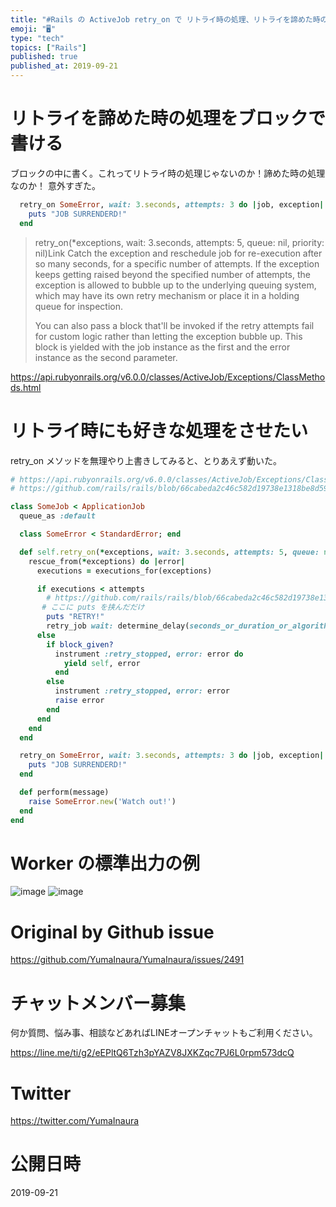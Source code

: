 ```yaml
---
title: "#Rails の ActiveJob retry_on で リトライ時の処理、リトライを諦めた時の処理をそれぞれに書く ( when sur"
emoji: "🖥"
type: "tech"
topics: ["Rails"]
published: true
published_at: 2019-09-21
---
```


# リトライを諦めた時の処理をブロックで書ける

ブロックの中に書く。これってリトライ時の処理じゃないのか！諦めた時の処理なのか！ 意外すぎた。


```rb
  retry_on SomeError, wait: 3.seconds, attempts: 3 do |job, exception|
    puts "JOB SURRENDERD!"
  end
```

>retry_on(*exceptions, wait: 3.seconds, attempts: 5, queue: nil, priority: nil)Link
Catch the exception and reschedule job for re-execution after so many seconds, for a specific number of attempts. If the exception keeps getting raised beyond the specified number of attempts, the exception is allowed to bubble up to the underlying queuing system, which may have its own retry mechanism or place it in a holding queue for inspection.
>
>You can also pass a block that'll be invoked if the retry attempts fail for custom logic rather than letting the exception bubble up. This block is yielded with the job instance as the first and the error instance as the second parameter.

https://api.rubyonrails.org/v6.0.0/classes/ActiveJob/Exceptions/ClassMethods.html

# リトライ時にも好きな処理をさせたい

retry_on メソッドを無理やり上書きしてみると、とりあえず動いた。

```rb
# https://api.rubyonrails.org/v6.0.0/classes/ActiveJob/Exceptions/ClassMethods.html
# https://github.com/rails/rails/blob/66cabeda2c46c582d19738e1318be8d59584cc5b/activejob/lib/active_job/exceptions.rb#L50

class SomeJob < ApplicationJob
  queue_as :default

  class SomeError < StandardError; end

  def self.retry_on(*exceptions, wait: 3.seconds, attempts: 5, queue: nil, priority: nil)
    rescue_from(*exceptions) do |error|
      executions = executions_for(exceptions)

      if executions < attempts
        # https://github.com/rails/rails/blob/66cabeda2c46c582d19738e1318be8d59584cc5b/activejob/lib/active_job/exceptions.rb#L50
       # ここに puts を挟んだだけ
        puts "RETRY!"
        retry_job wait: determine_delay(seconds_or_duration_or_algorithm: wait, executions: executions), queue: queue, priority: priority, error: error
      else
        if block_given?
          instrument :retry_stopped, error: error do
            yield self, error
          end
        else
          instrument :retry_stopped, error: error
          raise error
        end
      end
    end
  end

  retry_on SomeError, wait: 3.seconds, attempts: 3 do |job, exception|
    puts "JOB SURRENDERD!"
  end

  def perform(message)
    raise SomeError.new('Watch out!')
  end
end

```

# Worker の標準出力の例

![image](https://user-images.githubusercontent.com/13635059/65364939-3703c880-dc50-11e9-8770-f4f55454bad5.png)
![image](https://user-images.githubusercontent.com/13635059/65364941-379c5f00-dc50-11e9-89a0-3c85d8fc11e3.png)


# Original by Github issue

https://github.com/YumaInaura/YumaInaura/issues/2491








<!-- Update From Qiita API -->

# チャットメンバー募集


何か質問、悩み事、相談などあればLINEオープンチャットもご利用ください。

https://line.me/ti/g2/eEPltQ6Tzh3pYAZV8JXKZqc7PJ6L0rpm573dcQ





# Twitter


https://twitter.com/YumaInaura


<!-- Update From Qiita API -->



# 公開日時

2019-09-21
